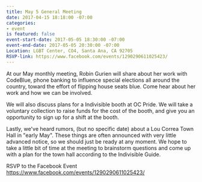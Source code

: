 ```yaml
---
title: May 5 General Meeting
date: 2017-04-15 18:18:00 -07:00
categories:
- event
is featured: false
event-start-date: 2017-05-05 18:30:00 -07:00
event-end-date: 2017-05-05 20:30:00 -07:00
Location: LGBT Center, CO4, Santa Ana, CA 92705
RSVP-link: https://www.facebook.com/events/1290290611025423/
---
```


At our May monthly meeting, Robin Gurien will share about her work with CodeBlue, phone banking to influence special elections all around the country, toward the effort of flipping house seats blue.  Come hear about her work and how we can be involved. 

We will also discuss plans for a Indivisible booth at OC Pride.  We will take a voluntary collection to raise funds for the cost of the booth, and give you an opportunity to sign up for a shift at the booth.

Lastly, we've heard rumors, (but no specific date) about a Lou Correa Town Hall in "early May".  These things are often announced with very little advanced notice, so we should just be ready at any moment. We hope to take a little bit of time at the meeting to brainstorm questions and come up with a plan for the town hall according to the Indivisible Guide.

RSVP to the Facebook Event https://www.facebook.com/events/1290290611025423/